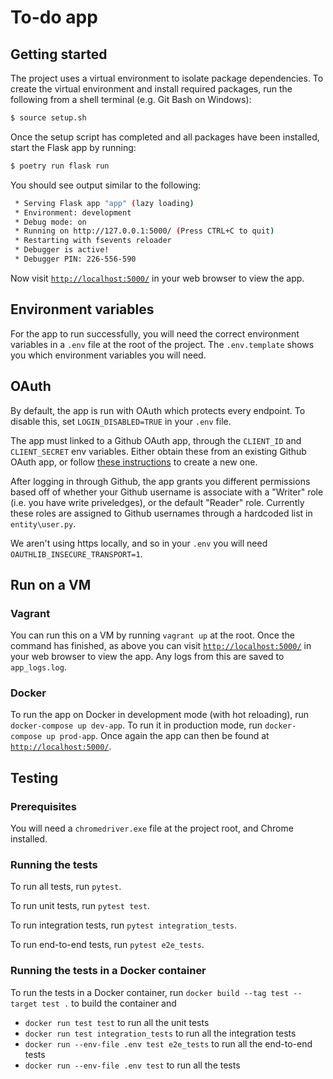 # To-do app

## Getting started

The project uses a virtual environment to isolate package dependencies. To create the virtual environment and install required packages, run the following from a shell terminal (e.g. Git Bash on Windows):
```bash
$ source setup.sh
```

Once the setup script has completed and all packages have been installed, start the Flask app by running:
```bash
$ poetry run flask run
```

You should see output similar to the following:
```bash
 * Serving Flask app "app" (lazy loading)
 * Environment: development
 * Debug mode: on
 * Running on http://127.0.0.1:5000/ (Press CTRL+C to quit)
 * Restarting with fsevents reloader
 * Debugger is active!
 * Debugger PIN: 226-556-590
```
Now visit [`http://localhost:5000/`](http://localhost:5000/) in your web browser to view the app.

## Environment variables

For the app to run successfully, you will need the correct environment variables in a `.env` file at the root of the project. The `.env.template` shows you which environment variables you will need.

 ## OAuth

 By default, the app is run with OAuth which protects every endpoint. To disable this, set `LOGIN_DISABLED=TRUE` in your `.env` file.

 The app must linked to a Github OAuth app, through the `CLIENT_ID` and `CLIENT_SECRET` env variables. Either obtain these from an existing Github OAuth app, or follow [these instructions](https://docs.github.com/en/developers/apps/creating-an-oauth-app) to create a new one.

 After logging in through Github, the app grants you different permissions based off of whether your Github username is associate with a "Writer" role (i.e. you have write priveledges), or the default "Reader" role. Currently these roles are assigned to Github usernames through a hardcoded list in `entity\user.py`.

 We aren't using https locally, and so in your `.env` you will need `OAUTHLIB_INSECURE_TRANSPORT=1`.
 
## Run on a VM

### Vagrant

You can run this on a VM by running `vagrant up` at the root. Once the command has finished, as above you can visit [`http://localhost:5000/`](http://localhost:5000/) in your web browser to view the app. Any logs from this are saved to `app_logs.log`.

### Docker

To run the app on Docker in development mode (with hot reloading), run `docker-compose up dev-app`. To run it in production mode, run `docker-compose up prod-app`. Once again the app can then be found at [`http://localhost:5000/`](http://localhost:5000/).

## Testing

### Prerequisites

You will need a `chromedriver.exe` file at the project root, and Chrome installed.

### Running the tests

To run all tests, run `pytest`.

To run unit tests, run `pytest test`.

To run integration tests, run `pytest integration_tests`.

To run end-to-end tests, run `pytest e2e_tests`.

### Running the tests in a Docker container 

To run the tests in a Docker container, run  `docker build --tag test --target test .` to build the container and
 * `docker run test test` to run all the unit tests
 * `docker run test integration_tests` to run all the integration tests
 * `docker run --env-file .env test e2e_tests` to run all the end-to-end tests
 * `docker run --env-file .env test` to run all the tests
